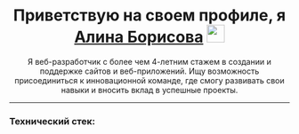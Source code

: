 <h1 align="center">Приветствую на своем профиле, я <a href="" target="_blank">Алина Борисова</a> 
  <img src="https://github.com/blackcater/blackcater/raw/main/images/Hi.gif" height="32"/>
</h1>
<p align="center">Я веб-разработчик с более чем 4-летним стажем в создании и поддержке сайтов и веб-приложений. Ищу возможность присоединиться к инновационной команде, где смогу развивать свои навыки и вносить вклад в успешные проекты.</p>
<hr>
<h3>Технический стек:</h3>

